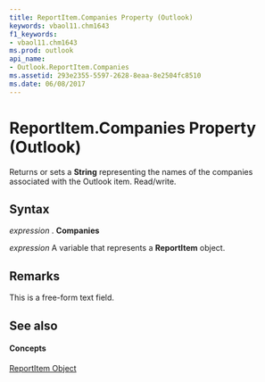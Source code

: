 ```yaml
---
title: ReportItem.Companies Property (Outlook)
keywords: vbaol11.chm1643
f1_keywords:
- vbaol11.chm1643
ms.prod: outlook
api_name:
- Outlook.ReportItem.Companies
ms.assetid: 293e2355-5597-2628-8eaa-8e2504fc8510
ms.date: 06/08/2017
---
```



# ReportItem.Companies Property (Outlook)

Returns or sets a  **String** representing the names of the companies associated with the Outlook item. Read/write.


## Syntax

 _expression_ . **Companies**

 _expression_ A variable that represents a **ReportItem** object.


## Remarks

This is a free-form text field. 


## See also


#### Concepts


[ReportItem Object](Outlook.ReportItem.md)

